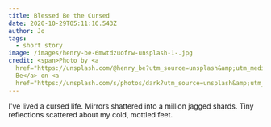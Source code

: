 ```yaml
---
title: Blessed Be the Cursed
date: 2020-10-29T05:11:16.543Z
author: Jo
tags:
  - short story
image: /images/henry-be-6mwtdzuofrw-unsplash-1-.jpg
credit: <span>Photo by <a
  href="https://unsplash.com/@henry_be?utm_source=unsplash&amp;utm_medium=referral&amp;utm_content=creditCopyText">Henry
  Be</a> on <a
  href="https://unsplash.com/s/photos/dark?utm_source=unsplash&amp;utm_medium=referral&amp;utm_content=creditCopyText">Unsplash</a></span>
---
```

I've lived a cursed life. Mirrors shattered into a million jagged shards. Tiny reflections scattered about my cold, mottled feet. 

